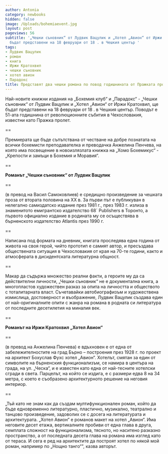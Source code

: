 ```yaml
---
author: Antonia
category: newbooks
hidden: false
image: /Uploads/bohemiaevent.jpg
layout: post
pageviews: 56
subtitle: '„Чешки съновник“ от Лудвик Вацулик и „Хотел „Авион“ от Иржи Кратохвил ще
  бъдат представени на 18 февруари от 18 . в Чешкия център '
tags:
- Лудвик Вацулик
- роман
- книга
- Иржи Кратохвил
- чешки съновник
- хотел авион
- Парадокс
title: Представят два чешки романа по повод годишнината от Пражката пролет
---
```


Най-новите книжни издания на „Бохемия клуб“ и „Парадокс“ - „Чешки съновник“ от Лудвик Вацулик и „Хотел „Авион“ от Иржи Кратохвил, ще бъдат представени на 18 февруари от 18 . в Чешкия център. Поводът е 51-ата годишнина от революционните събития в Чехословакия, известни като Пражка пролет.

\==

Премиерата ще бъде съпътствана от честване на добре познатата на всички бохемисти преподавателка и преводачка Анжелина Пенчева, на която има посвещение в новоизлязлата книжка на „Хомо Бохемикус“ - „Крепости и замъци в Бохемия и Моравия“.

\==

**Романът „Чешки съновник“ от Лудвик Вацулик** 

\==

(в превод на Васил Самоковлиев) е средищно произведение за чешката проза от втората половина на XX в. За първи път е публикуван в нелегално самиздатско издание през 1981 г., през 1983 г. излиза в знаменитото емигрантско издателство 68´ Publishers в Торонто, а първото официално издание в родината му се осъществява в бърненското издателство Atlantis през 1990 г. 

\==

Написана под формата на дневник, книгата проследява една година от живота на своя герой, чийто прототип е самият автор, и пресъздава обществената ситуация в Чехословакия от края на 70-те години, както и атмосферата в дисидентската литературна общност. 

\==

Макар да съдържа множество реални факти, а героите му да са действителни личности, „Чешки съновник“ не е документална книга, а многопластов художествен разказ за опита на личността и обществото с тоталитарната власт. Съчетавайки автобиографизъм и художествена измислица, достоверност и въображение, Лудвик Вацулик създава един от най-оригиналните опити с жанра на романа в родната си литература от последните десетилетия на миналия век.

\==

**Романът на Иржи Кратохвил „Хотел Авион“** 

\==

(в превод на Анжелина Пенчева) е вдъхновен е от една от забележителностите на град Бърно – построения през 1928 г. по проект на архитект Бохуслав Фухс хотел „Авион“. Хотелът, смятан за един от символите на бърненския функционализъм, се намира в центъра на града, на ул. „Ческа“, и е известен като една от най-тесните хотелски сгради в света. Парцелът, на който се издига, е с размери едва 8 на 34 метра, с което е съобразено архитектурното решение на неговия интериор. 

\==

„Тъй като не знам как да създам мултифункционален роман, който да бъде едновременно литературно, пластично, музикално, театрално и танцово произведение, задоволих се с досега на литературата и архитектурата. „Хотел Авион“ е романов макет на хотел „Авион“. Има неговите десет етажа, вертикалните пробиви от една глава в друга, семплата сложност на функционализма, тясното, но наситено разказно пространство, а от последната десета глава на романа има  изглед като от тераса. И сега е ред на архитектите да построят хотел по някой мой роман, например по „Нощно танго“", казва авторът.